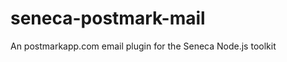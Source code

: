 seneca-postmark-mail
====================

An postmarkapp.com email plugin for the Seneca Node.js toolkit
